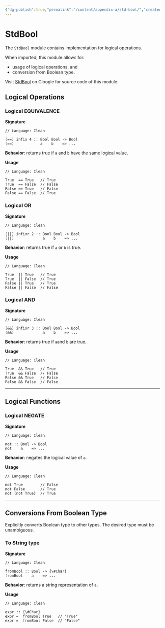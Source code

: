 ```yaml
---
{"dg-publish":true,"permalink":"/content/appendix-a/std-bool/","created":"2023-06-20T18:37:36.389+02:00","updated":"2023-07-07T23:20:52.752+02:00"}
---
```



# StdBool

The `StdBool` module contains implementation for logical operations.

When imported, this module allows for:
- usage of logical operations, and
- conversion from Boolean type.

Visit [StdBool](https://cloogle.org/src/#base-stdenv/StdBool;icl;line=1) on Cloogle for source code of this module.

## Logical Operations

### Logical EQUIVALENCE

**Signature**

```Clean
// Language: Clean

(==) infix 4 :: Bool Bool -> Bool
(==)            a    b    => ...
```

**Behavior**: returns true if `a` and `b` have the same logical value.

**Usage**

```Clean
// Language: Clean

True  == True   // True
True  == False  // False
False == True   // False
False == False  // True
```

### Logical OR

**Signature**

```Clean
// Language: Clean

(||) infixr 2 :: Bool Bool -> Bool
(||)             a    b    => ...
```

**Behavior**: returns true if  `a` or `b` is true.

**Usage**

```Clean
// Language: Clean

True  || True   // True
True  || False  // True
False || True   // True
False || False  // False
```

### Logical AND

**Signature**

```Clean
// Language: Clean

(&&) infixr 3 :: Bool Bool -> Bool
(&&)             a    b    => ...
```

**Behavior**: returns true if `a`and `b` are true.

**Usage**

```Clean
// Language: Clean

True  && True   // True
True  && False  // False
False && True   // False
False && False  // False
```

---

## Logical Functions

### Logical NEGATE

**Signature**

```Clean
// Language: Clean

not :: Bool -> Bool
not    a    => ...
```

**Behavior**: negates the logical value of `a`.

**Usage**

```Clean
// Language: Clean

not True        // False
not False       // True
not (not True)  // True
```

---

## Conversions From Boolean Type

Explicitly converts Boolean type to other types.
The desired type must be unambiguous.

### To String type

**Signature**

```Clean
// Language: Clean

fromBool :: Bool -> {\#Char}
fromBool    a    => ...
```

**Behavior**: returns a string representation of `a`.

**Usage**

```Clean
// Language: Clean

expr :: {\#Char}
expr =  fromBool True   // "True"
expr =  fromBool False  // "False"
```
